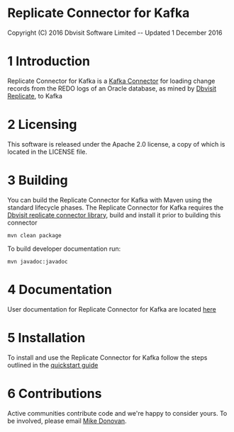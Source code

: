 # Replicate Connector for Kafka

Copyright (C) 2016 Dbvisit Software Limited -- Updated 1 December 2016

# 1 Introduction

Replicate Connector for Kafka is a [Kafka Connector](http://kafka.apache.org/090/documentation.html#connect) for loading change records from the REDO logs of an Oracle database, as mined by [Dbvisit Replicate](http://www.dbvisit.com), to Kafka

# 2 Licensing

This software is released under the Apache 2.0 license, a copy of which is located in the LICENSE file.

# 3 Building

You can build the Replicate Connector for Kafka with Maven using the standard lifecycle phases. The Replicate Connector for Kafka requires the [Dbvisit replicate connector library](https://github.com/dbvisitsoftware/replicate-connector-library), build and install it prior to building this connector

```
mvn clean package
```

To build developer documentation run:

```
mvn javadoc:javadoc
```

# 4 Documentation

User documentation for Replicate Connector for Kafka are located [here](http://replicate-connector-for-kafka.readthedocs.io/en/latest/source_connector.html)

# 5 Installation

To install and use the Replicate Connector for Kafka follow the steps outlined in the [quickstart guide](http://replicate-connector-for-kafka.readthedocs.io/en/latest/source_connector.html#quickstart)

# 6 Contributions

Active communities contribute code and we're happy to consider yours. To be involved, please email <a href="mailto:mike.donovan@dbvisit.com">Mike Donovan</a>.
